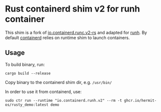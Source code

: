 # Rust containerd shim v2 for runh container

This shim is a fork of [io.containerd.runc.v2-rs](https://github.com/containerd/rust-extensions/blob/main/crates/runc-shim) and adapted for [runh](https://github.com/hermit-os/runh).
By default [containerd](https://github.com/containerd/containerd) relies on runtime shim to launch containers.

## Usage

To build binary, run:
```shell
cargo build --release
```

Copy binary to the containerd shim dir, e.g. `/usr/bin/`

In order to use it from containerd, use:

```shell
sudo ctr run --runtime "io.containerd.runh.v2" --rm -t ghcr.io/hermit-os/rusty_demo:latest demo
```
